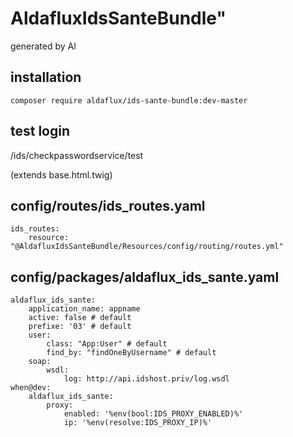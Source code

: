 # AldafluxIdsSanteBundle"

generated by Al
## installation

```
composer require aldaflux/ids-sante-bundle:dev-master
```

## test login

/ids/checkpasswordservice/test

(extends base.html.twig)


## config/routes/ids_routes.yaml
```
ids_routes:
    resource: "@AldafluxIdsSanteBundle/Resources/config/routing/routes.yml"
```


## config/packages/aldaflux_ids_sante.yaml

```
aldaflux_ids_sante:
    application_name: appname
    active: false # default
    prefixe: '03' # default
    user:
        class: "App:User" # default
        find_by: "findOneByUsername" # default
    soap:
        wsdl:
            log: http://api.idshost.priv/log.wsdl
when@dev:
    aldaflux_ids_sante:
        proxy:
            enabled: '%env(bool:IDS_PROXY_ENABLED)%'
            ip: '%env(resolve:IDS_PROXY_IP)%'

```

